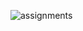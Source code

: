 
![assignments](https://github.com/shreeshailaya/c-dac/blob/main/Database%20technologies/Media/Assignments/12-6.png)


